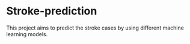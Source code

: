 # Stroke-prediction
This project aims to predict the stroke cases by using different machine learning models.
